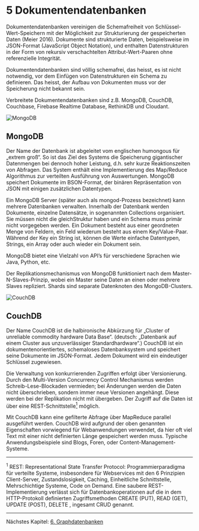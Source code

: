 # 5 Dokumentendatenbanken

Dokumentendatenbanken vereinigen die Schemafreiheit von Schlüssel-Wert-Speichern mit der Möglichkeit zur Strukturierung der gespeicherten Daten (Meier 2016). Dokumente sind strukturierte Daten, beispielsweise im JSON-Format (JavaScript Object Notation), und enthalten Datenstrukturen in der Form von rekursiv verschachtelten Attribut-Wert-Paaren ohne referenzielle Integrität. 

Dokumentendatenbanken sind völlig schemafrei, das heisst, es ist nicht notwendig, vor dem Einfügen von Datenstrukturen ein Schema zu definieren. Das heisst, der Aufbau von Dokumenten muss vor der Speicherung nicht bekannt sein.

Verbreitete Dokumentendatenbanken sind z.B. MongoDB, CouchDB, Couchbase, Firebase Realtime Database, RethinkDB und Cloudant.

![][img-mongo]  

## MongoDB

Der Name der Datenbank ist abgeleitet vom englischen humongous für „extrem groß“. So ist das Ziel des Systems die Speicherung gigantischer Datenmengen bei dennoch hoher Leistung, d.h. sehr kurze Reaktionszeiten von Abfragen. Das System enthält eine Implementierung des Map/Reduce Algorithmus zur verteilten Ausführung von Auswertungen. MongoDB speichert Dokumente im BSON-Format, der binären Repräsentation von JSON mit einigen zusätzlichen Datentypen.

Ein MongoDB Server (später auch als mongod-Prozess bezeichnet) kann mehrere Datenbanken verwalten. Innerhalb der Datenbank werden Dokumente, einzelne Datensätze, in sogenannten Collections organisiert. Sie müssen nicht die gleichStruktur haben und ein Schema muss primär nicht vorgegeben werden. Ein Dokument besteht aus einer geordneten Menge von Feldern, ein Feld wiederum besteht aus einem Key/Value-Paar. Während der Key ein String ist, können die Werte einfache Datentypen, Strings, ein Array oder auch wieder ein Dokument sein.

MongoDB bietet eine Vielzahl von API’s für verschiedene Sprachen wie Java, Python, etc.

Der Replikationsmechanismus von MongoDB funktioniert nach dem Master-N-Slaves-Prinzip, wobei ein Master seine Daten an einen oder mehrere Slaves repliziert. Shards sind separate Datenknoten des MongoDB-Clusters.

![][img-couch]  

## CouchDB

Der Name CouchDB ist die halbironische Abkürzung für „Cluster of unreliable commodity hardware Data Base“. (deutsch: „Datenbank auf einem Cluster aus unzuverlässiger Standardhardware“.) CouchDB ist ein dokumentenorientiertes, schemaloses Datenbanksystem und speichert seine Dokumente im JSON-Format. Jedem Dokument wird ein eindeutiger Schlüssel zugewiesen.

Die Verwaltung von konkurrierenden Zugriffen erfolgt über Versionierung. Durch den Multi-Version Concurrency Control Mechanismus werden Schreib-Lese-Blockaden vermieden; bei Änderungen werden die Daten nicht überschrieben, sondern immer neue Versionen angehängt. Diese werden bei der Replikation nicht mit übergeben. Der Zugriff auf die Daten ist über eine REST-Schnittstelle[<sup>1][foot51] möglich.

Mit CouchDB kann eine gefilterte Abfrage über MapReduce parallel ausgeführt werden.
CouchDB wird aufgrund der oben genannten Eigenschaften vorwiegend für Webanwendungen verwendet, da hier oft viel Text mit einer nicht definierten Länge gespeichert werden muss. Typische Anwendungsbeispiele sind Blogs, Foren, oder Content-Management-Systeme.

***

<a name="footnote51"></a> <a><sup>1</sup></a> REST: Representational State Transfer Protocol: Programmierparadigma für verteilte Systeme, insbesondere für Webservices mit den 6 Prinzipien Client-Server, Zustandslosigkeit, Caching, Einheitliche Schnittstelle, Mehrschichtige Systeme, Code on Demand. Eine saubere REST-Implementierung verlässt sich für Datenbankoperationen auf die in dem HTTP-Protokoll definierten Zugriffsmethoden CREATE (PUT), READ (GET), UPDATE (POST), DELETE , ingesamt CRUD genannt.

***

Nächstes Kapitel: [6. Graphdatenbanken][kap6]  

[kap6]:             ./6_graph_db.md "Graphdatenbanken"
[foot51]:	#footnote51

[img-couch]:      ./img/couch.png "CouchDB"
[img-mongo]:      ./img/mongo.png "MongoDB"


